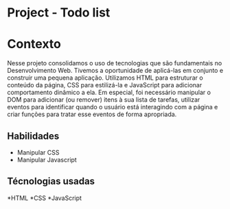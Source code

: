 # Project - Todo list

# Contexto
Nesse projeto consolidamos o uso de tecnologias que são fundamentais no Desenvolvimento Web. Tivemos a oportunidade de aplicá-las em conjunto e construir uma pequena aplicação. Utilizamos HTML para estruturar o conteúdo da página, CSS para estilizá-la e JavaScript para adicionar comportamento dinâmico a ela.
Em especial, foi necessário manipular o DOM para adicionar (ou remover) itens à sua lista de tarefas, utilizar eventos para identificar quando o usuário está interagindo com a página e criar funções para tratar esse eventos de forma apropriada. 

## Habilidades

* Manipular CSS
* Manipular Javascript

## Técnologias usadas

*HTML
*CSS
*JavaScript
